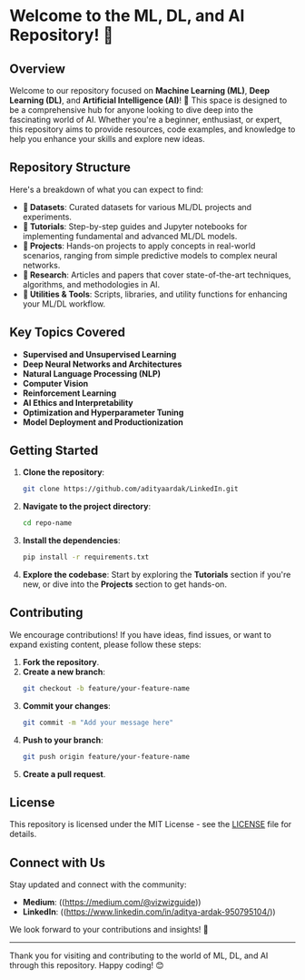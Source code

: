 # Welcome to the ML, DL, and AI Repository! 👋

## Overview

Welcome to our repository focused on **Machine Learning (ML)**, **Deep Learning (DL)**, and **Artificial Intelligence (AI)**! 🚀 This space is designed to be a comprehensive hub for anyone looking to dive deep into the fascinating world of AI. Whether you're a beginner, enthusiast, or expert, this repository aims to provide resources, code examples, and knowledge to help you enhance your skills and explore new ideas.

## Repository Structure

Here's a breakdown of what you can expect to find:

- **📁 Datasets**: Curated datasets for various ML/DL projects and experiments.
- **📁 Tutorials**: Step-by-step guides and Jupyter notebooks for implementing fundamental and advanced ML/DL models.
- **📁 Projects**: Hands-on projects to apply concepts in real-world scenarios, ranging from simple predictive models to complex neural networks.
- **📁 Research**: Articles and papers that cover state-of-the-art techniques, algorithms, and methodologies in AI.
- **📁 Utilities & Tools**: Scripts, libraries, and utility functions for enhancing your ML/DL workflow.

## Key Topics Covered

- **Supervised and Unsupervised Learning**
- **Deep Neural Networks and Architectures**
- **Natural Language Processing (NLP)**
- **Computer Vision**
- **Reinforcement Learning**
- **AI Ethics and Interpretability**
- **Optimization and Hyperparameter Tuning**
- **Model Deployment and Productionization**

## Getting Started

1. **Clone the repository**:
   ```bash
   git clone https://github.com/adityaardak/LinkedIn.git
   ```
2. **Navigate to the project directory**:
   ```bash
   cd repo-name
   ```
3. **Install the dependencies**:
   ```bash
   pip install -r requirements.txt
   ```

4. **Explore the codebase**:
   Start by exploring the **Tutorials** section if you're new, or dive into the **Projects** section to get hands-on.

## Contributing

We encourage contributions! If you have ideas, find issues, or want to expand existing content, please follow these steps:

1. **Fork the repository**.
2. **Create a new branch**:
   ```bash
   git checkout -b feature/your-feature-name
   ```
3. **Commit your changes**:
   ```bash
   git commit -m "Add your message here"
   ```
4. **Push to your branch**:
   ```bash
   git push origin feature/your-feature-name
   ```
5. **Create a pull request**.

## License

This repository is licensed under the MIT License - see the [LICENSE](LICENSE) file for details.

## Connect with Us

Stay updated and connect with the community:
- **Medium**: ((https://medium.com/@vizwizguide))
- **LinkedIn**: ((https://www.linkedin.com/in/aditya-ardak-950795104/))

We look forward to your contributions and insights! 🙌

---

Thank you for visiting and contributing to the world of ML, DL, and AI through this repository. Happy coding! 😊


